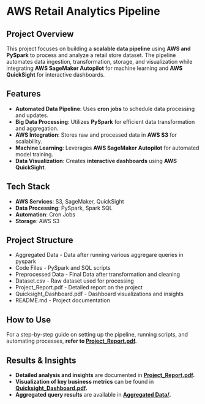 # AWS Retail Analytics Pipeline

## Project Overview  
This project focuses on building a **scalable data pipeline** using **AWS and PySpark** to process and analyze a retail store dataset. The pipeline automates data ingestion, transformation, storage, and visualization while integrating **AWS SageMaker Autopilot** for machine learning and **AWS QuickSight** for interactive dashboards.

## Features  
- **Automated Data Pipeline**: Uses **cron jobs** to schedule data processing and updates.  
- **Big Data Processing**: Utilizes **PySpark** for efficient data transformation and aggregation.  
- **AWS Integration**: Stores raw and processed data in **AWS S3** for scalability.  
- **Machine Learning**: Leverages **AWS SageMaker Autopilot** for automated model training.  
- **Data Visualization**: Creates **interactive dashboards** using **AWS QuickSight**.  

## Tech Stack  
- **AWS Services**: S3, SageMaker, QuickSight  
- **Data Processing**: PySpark, Spark SQL  
- **Automation**: Cron Jobs  
- **Storage**: AWS S3  

## Project Structure  
- Aggregated Data - Data after running various aggregare queries in pyspark
- Code Files - PySpark and SQL scripts
- Preprocessed Data - Final Data after transformation and cleaning
- Dataset.csv - Raw dataset used for processing
- Project_Report.pdf - Detailed report on the project
- Quicksight_Dashboard.pdf - Dashboard visualizations and insights
- README.md - Project documentation

## How to Use  
For a step-by-step guide on setting up the pipeline, running scripts, and automating processes, **refer to [Project_Report.pdf](./Project_Report.pdf).**  

## Results & Insights  
- **Detailed analysis and insights** are documented in **[Project_Report.pdf](./Project_Report.pdf).**  
- **Visualization of key business metrics** can be found in **[Quicksight_Dashboard.pdf](./Quicksight_Dashboard.pdf).**  
- **Aggregated query results** are available in **[Aggregated Data/](./Aggregated%20Data/).**  

